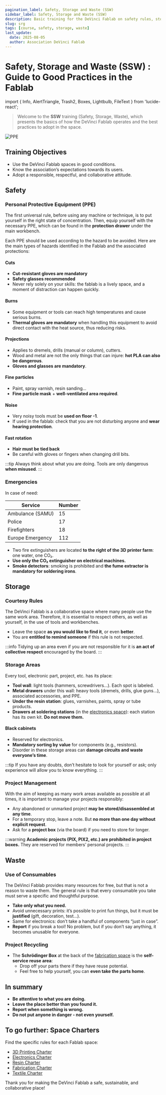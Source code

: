 ```yaml
---
pagination_label: Safety, Storage and Waste (SSW)
sidebar_label: Safety, Storage and Waste (SSW)
description: Basic training for the DeVinci Fablab on safety rules, storage, and responsible use of resources.
slug: srg
tags: [course, safety, storage, waste]
last_update:
  date: 2025-08-05
  author: Association DeVinci Fablab
---
```


# Safety, Storage and Waste (SSW) : Guide to Good Practices in the Fablab

import { Info, AlertTriangle, Trash2, Boxes, Lightbulb, FileText } from 'lucide-react';

> Welcome to the **SSW** training (Safety, Storage, Waste), which presents the basics of how the DeVinci Fablab operates and the best practices to adopt in the space.

![PPE](/assets/docs/srg/ppe-icons.jpg)

## <Info /> Training Objectives

- Use the DeVinci Fablab spaces in good conditions.
- Know the association’s expectations towards its users.
- Adopt a responsible, respectful, and collaborative attitude.

## <AlertTriangle /> Safety

### Personal Protective Equipment (PPE)

The first universal rule, before using any machine or technique, is to put yourself in the right state of concentration. Then, equip yourself with the necessary PPE, which can be found in the **protection drawer** under the main workbench.

Each PPE should be used according to the hazard to be avoided. Here are the main types of hazards identified in the Fablab and the associated protections:

#### Cuts

- **Cut-resistant gloves are mandatory**
- **Safety glasses recommended**
- Never rely solely on your skills: the fablab is a lively space, and a moment of distraction can happen quickly.

#### Burns

- Some equipment or tools can reach high temperatures and cause serious burns.
- **Thermal gloves are mandatory** when handling this equipment to avoid direct contact with the heat source, thus reducing risks.

#### Projections

- Applies to dremels, drills (manual or column), cutters.
- Wood and metal are not the only things that can injure: **hot PLA can also be dangerous**.
- **Gloves and glasses are mandatory**.

#### Fine particles

- Paint, spray varnish, resin sanding…
- **Fine particle mask** + **well-ventilated area required**.

#### Noise

- Very noisy tools must be **used on floor -1**.
- If used in the fablab: check that you are not disturbing anyone and **wear hearing protection**.

#### Fast rotation

- **Hair must be tied back**
- Be careful with gloves or fingers when changing drill bits.

:::tip
Always think about what you are doing. Tools are only dangerous **when misused**.
:::

### Emergencies

In case of need:

| Service          | Number |
| ---------------- | ------ |
| Ambulance (SAMU) | 15     |
| Police           | 17     |
| Firefighters     | 18     |
| Europe Emergency | 112    |

- Two fire extinguishers are located **to the right of the 3D printer farm**: one water, one CO₂.
- **Use only the CO₂ extinguisher on electrical machines.**
- **Smoke detectors**: smoking is prohibited and **the fume extractor is mandatory for soldering irons**.

## <Boxes /> Storage

### Courtesy Rules

The DeVinci Fablab is a collaborative space where many people use the same work area. Therefore, it is essential to respect others, as well as yourself, in the use of tools and workbenches.

- Leave the space **as you would like to find it**, or even **better**.
- You are **entitled to remind someone** if this rule is not respected.

:::info
Tidying up an area even if you are not responsible for it is **an act of collective respect** encouraged by the board.
:::

### Storage Areas

Every tool, electronic part, project, etc. has its place:

- **Tool wall**: light tools (hammers, screwdrivers…). Each spot is labeled.
- **Metal drawers** under this wall: heavy tools (dremels, drills, glue guns…), associated accessories, and PPE.
- **Under the resin station**: glues, varnishes, paints, spray or tube products.
- **Drawers at soldering stations** (in the [electronics space](spaces_charters/electronics.md)): each station has its own kit. **Do not move them.**

#### Black cabinets

- Reserved for electronics.
- **Mandatory sorting by value** for components (e.g., resistors).
- Disorder in these storage areas can **damage circuits and waste everyone’s time**.

:::tip
If you have any doubts, don’t hesitate to look for yourself or ask; only experience will allow you to know everything.
:::

### Project Management

With the aim of keeping as many work areas available as possible at all times, it is important to manage your projects responsibly:

- Any abandoned or unmarked project **may be stored/disassembled at any time**.
- For a temporary stop, leave a note. But **no more than one day without explicit request**.
- Ask for a **project box** (via the board) if you need to store for longer.

:::warning
**Academic projects (PIX, PIX2, etc.) are prohibited in project boxes.**
They are reserved for members’ personal projects.
:::

## <Trash2 /> Waste

### Use of Consumables

The DeVinci Fablab provides many resources for free, but that is not a reason to waste them. The general rule is that every consumable you take must serve a specific and thoughtful purpose.

- **Take only what you need.**
- Avoid unnecessary prints: it’s possible to print fun things, but it must be **justified** (gift, decoration, test…).
- Same for electronics: don’t take a handful of components “just in case”.
- **Report** if you break a tool! No problem, but if you don’t say anything, it becomes unusable for everyone.

### Project Recycling

- The **Schrödinger Box** at the back of the [fabrication space](spaces_charters/fabrication.md) is the **self-service reuse area**:
  - Drop off your parts there if they have reuse potential.
  - Feel free to help yourself, you can **even take the parts home**.

## <Lightbulb /> In summary

- **Be attentive to what you are doing.**
- **Leave the place better than you found it.**
- **Report when something is wrong.**
- **Do not put anyone in danger - not even yourself.**

## <FileText /> To go further: Space Charters

Find the specific rules for each Fablab space:

- [3D Printing Charter](spaces_charters/3D-printing.md)
- [Electronics Charter](spaces_charters/electronics.md)
- [Resin Charter](spaces_charters/resin.md)
- [Fabrication Charter](spaces_charters/fabrication.md)
- [Textile Charter](spaces_charters/textile.md)

Thank you for making the DeVinci Fablab a safe, sustainable, and collaborative place!
